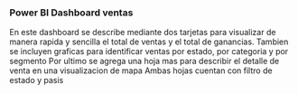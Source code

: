 ### Power BI Dashboard ventas
En este dashboard se describe mediante dos tarjetas para visualizar de manera rapida y sencilla el total de ventas y el total de ganancias.
Tambien se incluyen graficas para identificar ventas por estado, por categoria y por segmento
Por ultimo se agrega una hoja mas para describir el detalle de venta en una visualizacion de mapa
Ambas hojas cuentan con filtro de estado y pasis
